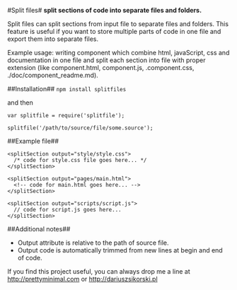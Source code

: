 #Split files#
**split sections of code into separate files and folders.**

Split files can split sections from input file to separate files and folders. This feature is useful if you want to store multiple parts of code in one file and export them into separate files.

Example usage: writing component which combine html, javaScript, css and documentation in one file and split each section into file with proper extension (like component.html, component.js, .component.css, ./doc/component_readme.md).

##Installation##
`
npm install splitfiles
`

and then

```
var splitfile = require('splitfile');

splitfile('/path/to/source/file/some.source');
```

##Example file##
```
<splitSection output="style/style.css">
  /* code for style.css file goes here... */
</splitSection>

<splitSection output="pages/main.html">
  <!-- code for main.html goes here... -->
</splitSection>

<splitSection output="scripts/script.js">
  // code for script.js goes here...
</splitSection>
```

##Additional notes##
- Output attribute is relative to the path of source file.
- Output code is automatically trimmed from new lines at begin and end of code.

If you find this project useful, you can always drop me a line at http://prettyminimal.com or http://dariuszsikorski.pl
